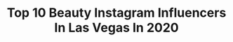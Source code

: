 ---
title: Top 10 Beauty Instagram Influencers In Las Vegas In 2020
description: >-
  Find top beauty Instagram influencers in Las Vegas in 2020. Most popular hashtags: #beauty #makeup #mua #travel.
platform: Instagram
profiles:
  - username: "blissbrie"
    fullname: >-
      BRIDGET
    location: "United States"
    followers: 6509
    engagement: 506
    commentsToLikes: 0.131767
    avatar: "https://scontent-atl3-1.cdninstagram.com/v/t51.2885-19/s320x320/90519961_2900005970056983_390574692286595072_n.jpg?_nc_ht=scontent-atl3-1.cdninstagram.com&_nc_ohc=0aXglnfNRPkAX_ZHJEw&oh=289f1e072451f768afd0eb7eb3d6bb48&oe=5EBC17B1"
    verified: false
    hashtags: "#octolyfamily, #ootn, #styled, #freshbeauty"
  - username: "odieseyes"
    fullname: >-
      Odie
    location: "United States"
    followers: 39712
    engagement: 179
    commentsToLikes: 0.050847
    avatar: "https://scontent-ams4-1.cdninstagram.com/v/t51.2885-19/11272139_819921451436766_1404578988_a.jpg?_nc_ht=scontent-ams4-1.cdninstagram.com&_nc_ohc=ZtVvq7LUokUAX8b6lIy&oh=6bb075fbfa53bc42f3eba93bebe9ce2b&oe=5E800123"
    verified: false
    hashtags: "#toast, #washyourhands, #oralfieseye, #wheredyagowednesday"
  - username: "bjaymakeup"
    fullname: >-
      Brittany Jay
    location: "United States"
    followers: 10300
    engagement: 1041
    commentsToLikes: 0.074504
    avatar: "https://scontent-ams4-1.cdninstagram.com/v/t51.2885-19/s320x320/81166872_526930668175497_2077408894333747200_n.jpg?_nc_ht=scontent-ams4-1.cdninstagram.com&_nc_ohc=l2EyuKjjfGoAX-iJzhX&oh=99cc366912f887f7e1ae9917a734c7ab&oe=5EAEC4BC"
    verified: false
    hashtags: "#unleashyourinnerartist, #nationallashday"
  - username: "theandreajohnson"
    fullname: >-
      Andrea Johnson
    location: "United States"
    followers: 30830
    engagement: 728
    commentsToLikes: 0.078768
    avatar: "https://scontent-ams4-1.cdninstagram.com/v/t51.2885-19/s320x320/88400679_563490090928212_7975041570388836352_n.jpg?_nc_ht=scontent-ams4-1.cdninstagram.com&_nc_ohc=x-Ky433tvaEAX8R0ZiH&oh=31dce47b6cede9198c30e32c6b7815be&oe=5EB8947A"
    verified: false
    hashtags: "#shoppingspree, #igersusa, #ltkfashion, #familyblogger"
  - username: "rissrose2"
    fullname: >-
      R I S S
    location: "United States"
    followers: 91605
    engagement: 242
    commentsToLikes: 0.018867
    avatar: "https://scontent-amt2-1.cdninstagram.com/v/t51.2885-19/s320x320/80396642_2519406924973070_7644267872427966464_n.jpg?_nc_ht=scontent-amt2-1.cdninstagram.com&_nc_ohc=CEm7cz4a0scAX9NhcVP&oh=8a02956b1fa62bfdb8fbd03f322edd5e&oe=5EBCF818"
    verified: false
    hashtags: "#rissrose2, #rissrosedos, #youtube, #vlogmas"
  - username: "steffanie.a.mua"
    fullname: >-
      ✨M A K E U P  M A G I C I A N✨
    location: "United States"
    followers: 4512
    engagement: 1037
    commentsToLikes: 0.086109
    avatar: "https://scontent-lhr8-1.cdninstagram.com/v/t51.2885-19/s320x320/67483740_2206559356302936_1707038905028575232_n.jpg?_nc_ht=scontent-lhr8-1.cdninstagram.com&_nc_ohc=SLNiVOaSIsUAX_1dQJJ&oh=c15b6fe72a11962ef66200386798629b&oe=5EBADCA0"
    verified: false
    hashtags: "#avantgarde, #boysinmakeup, #goofproofbrowpencil, #quarantineandchill"
  - username: "ispyseptember"
    fullname: >-
      September Reign ♛
    location: "United States"
    followers: 37112
    engagement: 173
    commentsToLikes: 0.025932
    avatar: "https://scontent-lhr8-1.cdninstagram.com/v/t51.2885-19/s320x320/69397845_774650822938334_430745641665167360_n.jpg?_nc_ht=scontent-lhr8-1.cdninstagram.com&_nc_ohc=NP59fqn_0_oAX9hDLVN&oh=eb8616ef98a44883c7b7c3ac2691ddca&oe=5EAD161D"
    verified: false
    hashtags: "#dungeon, #domme, #linkinbio, #style"
  - username: "baothy.tran"
    fullname: >-
      Bao Thy Tran
    location: "United States"
    followers: 1061800
    engagement: 121
    commentsToLikes: 0.004928
    avatar: "https://scontent-ams4-1.cdninstagram.com/v/t51.2885-19/s320x320/81165730_522076071992632_6616119883644010496_n.jpg?_nc_ht=scontent-ams4-1.cdninstagram.com&_nc_ohc=thA1dghSDvQAX_l3fVC&oh=aafcfae03bef3d9af317776620d66fda&oe=5EB4C431"
    verified: true
    hashtags: "#loveyourskin, #rainyday, #sport, #beautifulsea"
  - username: "alex_eissinger"
    fullname: >-
      Alexandria Eissinger 🇩🇰🇺🇸
    location: "United States"
    followers: 24835
    engagement: 283
    commentsToLikes: 0.034846
    avatar: "https://scontent-lhr8-1.cdninstagram.com/v/t51.2885-19/s320x320/79816524_576048662972127_6954338383426486272_n.jpg?_nc_ht=scontent-lhr8-1.cdninstagram.com&_nc_ohc=yqRLMlvCtgQAX8wY6SN&oh=5ccefab0ea520927ccea934169e1ed1b&oe=5EB8ADE4"
    verified: false
    hashtags: "#makeuptutorial, #nature, #lensdotme, #mascara"
  - username: "unamexicanaenlasvegas"
    fullname: >-
      Angelica
    location: "United States"
    followers: 68962
    engagement: 170
    commentsToLikes: 0.049012
    avatar: "https://scontent-lhr8-1.cdninstagram.com/v/t51.2885-19/s320x320/74706187_439115733460163_5222206488453316608_n.jpg?_nc_ht=scontent-lhr8-1.cdninstagram.com&_nc_ohc=6KL-mAe9huQAX-cAFm8&oh=d59fb4253cea684af10b86c6ef3aea81&oe=5EBC4B5D"
    verified: false
    hashtags: "#one, #mycapsulmoment, #slayit, #ihop"
---